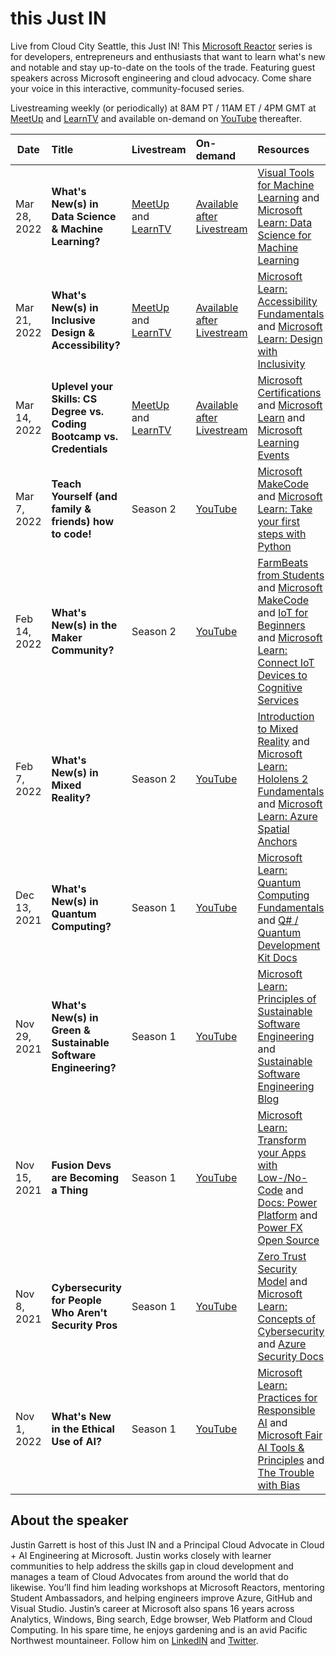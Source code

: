 # this Just IN

Live from Cloud City Seattle, this Just IN! This [Microsoft Reactor](https://www.youtube.com/channel/UCkm6luGCS3hD25jcEhvRMIA) series is for developers, entrepreneurs and enthusiasts that want to learn what's new and notable and stay up-to-date on the tools of the trade. Featuring guest speakers across Microsoft engineering and cloud advocacy. Come share your voice in this interactive, community-focused series.

Livestreaming weekly (or periodically) at 8AM PT / 11AM ET / 4PM GMT at [MeetUp](https://www.meetup.com/Microsoft-Reactor-Redmond/) and [LearnTV](https://docs.microsoft.com/learn/tv/) and available on-demand on [YouTube](https://www.youtube.com/playlist?list=PLmsFUfdnGr3ypO3lcfNJaSkmbKCE_qhMy) thereafter.

 Date | Title | Livestream | On-demand |Resources
---       | :---   | :--- | :--- | :---
Mar 28, 2022 | <b>What's New(s) in Data Science & Machine Learning? |  [MeetUp](https://www.meetup.com/Microsoft-Reactor-Redmond/events/283127534) and [LearnTV](https://docs.microsoft.com/learn/tv/)     | [Available after Livestream](https://www.youtube.com/channel/UCkm6luGCS3hD25jcEhvRMIA) | [Visual Tools for Machine Learning](https://aka.ms/ExploreVisualToolsforML) and [Microsoft Learn: Data Science for Machine Learning](https://aka.ms/UnderstandDataScienceforML)
Mar 21, 2022 |<b>What's New(s) in Inclusive Design & Accessibility?                     |  [MeetUp](https://www.meetup.com/Microsoft-Reactor-Redmond/events/283127807) and [LearnTV](https://docs.microsoft.com/learn/tv/)     | [Available after Livestream](https://www.youtube.com/channel/UCkm6luGCS3hD25jcEhvRMIA) |  [Microsoft Learn: Accessibility Fundamentals](https://aka.ms/AccessibilityFundamentals-ReactorLink) and [Microsoft Learn: Design with Inclusivity](https://aka.ms/DesignwithInclusivity)       | 
Mar 14, 2022 | <b>Uplevel your Skills: CS Degree vs. Coding Bootcamp vs. Credentials                    |  [MeetUp](https://www.meetup.com/Microsoft-Reactor-Redmond/events/283127582) and [LearnTV](https://docs.microsoft.com/learn/tv/)     | [Available after Livestream](https://www.youtube.com/channel/UCkm6luGCS3hD25jcEhvRMIA) | [Microsoft Certifications](https://aka.ms/MSCertifications-Reactor) and [Microsoft Learn](https://aka.ms/MSLearn-Reactorlink) and [Microsoft Learning Events](https://aka.ms/MSEvents-ReactorLink)
Mar 7, 2022 | <b>Teach Yourself (and family & friends) how to code!                   |  Season 2     | [YouTube](https://www.youtube.com/watch?v=WCZH-kxkdHw&list=PLmsFUfdnGr3ypO3lcfNJaSkmbKCE_qhMy&index=8) | [Microsoft MakeCode](https://aka.ms/makeandcode) and [Microsoft Learn: Take your first steps with Python](https://aka.ms/PythonFirstSteps-Reactor)
Feb 14, 2022 | <b>What's New(s) in the Maker Community?                     |  Season 2     | [YouTube](https://www.youtube.com/watch?v=RnsxJ6q3fqE&list=PLmsFUfdnGr3ypO3lcfNJaSkmbKCE_qhMy&index=7) | [FarmBeats from Students](https://aka.ms/farmbeatsStudent) and [Microsoft MakeCode](https://aka.ms/makeandcode) and [IoT for Beginners](https://aka.ms/iotforbeginners) and [Microsoft Learn: Connect IoT Devices to Cognitive Services](https://aka.ms/ConnectingIoTDevices)
Feb 7, 2022 | <b>What's New(s) in Mixed Reality?                     |  Season 2     | [YouTube](https://www.youtube.com/watch?v=el6rImWHrTY&list=PLmsFUfdnGr3ypO3lcfNJaSkmbKCE_qhMy&index=6) | [Introduction to Mixed Reality](https://aka.ms/IntroductiontoMixedReality) and [Microsoft Learn: Hololens 2 Fundamentals](https://aka.ms/HoloLens2fundamentals) and [Microsoft Learn: Azure Spatial Anchors](https://aka.ms/UseAzureSpatialAnchors)
Dec 13, 2021 | <b>What's New(s) in Quantum Computing?                     |  Season 1     | [YouTube](https://www.youtube.com/watch?v=fSuL9WH7Xkw&list=PLmsFUfdnGr3ypO3lcfNJaSkmbKCE_qhMy&index=5) | [Microsoft Learn: Quantum Computing Fundamentals](https://aka.ms/quantumcomputingfoundations-slides) and [Q# / Quantum Development Kit Docs](https://aka.ms/azurequantumdoc-slides)
Nov 29, 2021 | <b>What's New(s) in Green & Sustainable Software Engineering?                     |  Season 1     | [YouTube](https://www.youtube.com/watch?v=JCRdQtDDrJY&list=PLmsFUfdnGr3ypO3lcfNJaSkmbKCE_qhMy&index=4) | [Microsoft Learn: Principles of Sustainable Software Engineering](https://aka.ms/principlesSSE) and [Sustainable Software Engineering Blog](https://aka.ms/SSEblog) 
Nov 15, 2021 | <b>Fusion Devs are Becoming a Thing                     |  Season 1     | [YouTube](https://www.youtube.com/watch?v=WhN8V0igfx8&list=PLmsFUfdnGr3ypO3lcfNJaSkmbKCE_qhMy&index=3) | [Microsoft Learn: Transform your Apps with Low-/No- Code](https://aka.ms/TransformYourBusinessApps) and [Docs: Power Platform](https://aka.ms/MSPowerPlatformDocumentation) and [Power FX Open Source](https://aka.ms/PowerFXos)
Nov 8, 2021 | <b>Cybersecurity for People Who Aren't Security Pros                     |  Season 1     | [YouTube](https://www.youtube.com/watch?v=r7MYosrXR14&list=PLmsFUfdnGr3ypO3lcfNJaSkmbKCE_qhMy&index=2) | [Zero Trust Security Model](https://aka.ms/explorezerotrustsecuritymodel) and [Microsoft Learn: Concepts of Cybersecurity](https://aka.ms/conceptsofcybersecurity) and [Azure Security Docs](https://aka.ms/azuresecuritydocumentation)
Nov 1, 2022 | <b>What's New in the Ethical Use of AI?                    |  Season 1     | [YouTube](https://www.youtube.com/watch?v=ks840A9ofec&list=PLmsFUfdnGr3ypO3lcfNJaSkmbKCE_qhMy&index=1) | [Microsoft Learn: Practices for Responsible AI](https://aka.ms/mslearnresponsibleai) and [Microsoft Fair AI Tools & Principles](https://aka.ms/microsoftfairaitools) and [The Trouble with Bias](https://aka.ms/troublewithbias)

     




## About the speaker

Justin Garrett is host of this Just IN and a Principal Cloud Advocate in Cloud + AI Engineering at Microsoft. Justin works closely with learner communities to help address the skills gap in cloud development and manages a team of Cloud Advocates from around the world that do likewise. You’ll find him leading workshops at Microsoft Reactors, mentoring Student Ambassadors, and helping engineers improve Azure, GitHub and Visual Studio. Justin’s career at Microsoft also spans 16 years across Analytics, Windows, Bing search, Edge browser, Web Platform and Cloud Computing. In his spare time, he enjoys gardening and is an avid Pacific Northwest mountaineer. Follow him on [LinkedIN](https://www.linkedin.com/in/justgar/) and [Twitter](https://twitter.com/justgar).
